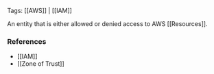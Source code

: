 
Tags: [[AWS]] | [[IAM]]

An entity that is either allowed or denied access to AWS [[Resources]].


### References
- [[IAM]]
- [[Zone of Trust]]

